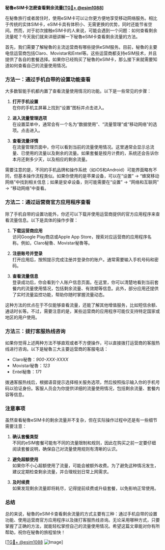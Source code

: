 **秘魯eSIM卡怎麽查看剩余流量[[TG💪+ @esim1088](https://t.me/s/esim1088)]**

在秘魯旅行或者居住时，使用eSIM卡可以让你更方便地享受移动网络服务。相比于传统的实体SIM卡，eSIM卡具有体积小、无需更换的优势，同时还能节省空间。然而，对于初次接触eSIM卡的人来说，可能会遇到一个问题：如何查看剩余流量呢？今天我们就来详细讲解一下秘魯eSIM卡查看剩余流量的方法。

首先，我们需要了解秘魯的主流运营商有哪些提供eSIM服务。目前，秘魯的主要电信运营商包括Claro、Movistar和Entel等。这些运营商都支持eSIM技术，并且提供了各自的套餐选择。如果你已经购买了秘魯的eSIM卡，那么接下来就需要知道如何查看自己的流量使用情况。

### 方法一：通过手机自带的设置功能查看

大多数智能手机都内置了查看流量使用情况的功能。以下是一些常见的步骤：

1. **打开手机设置**  
   在你的手机主屏幕上找到“设置”图标并点击进入。

2. **进入流量管理选项**  
   在设置菜单中，通常会有一个名为“数据使用”、“流量管理”或“移动网络”的选项。点击进入。

3. **查看流量详情**  
   在流量管理页面中，你可以看到当前的流量使用情况。这里通常会显示总流量、已使用的流量以及剩余的流量。如果套餐是按月计费的，系统还会告诉你本月还剩多少天，以及相应的剩余流量。

需要注意的是，不同的手机品牌和操作系统（如iOS和Android）可能界面略有不同，但基本操作流程类似。如果你使用的是苹果设备，可以在“设置” -> “蜂窝移动网络”中找到相关信息；如果是安卓设备，则可能需要在“设置” -> “网络和互联网” -> “移动网络”中查看。

### 方法二：通过运营商官方应用程序查看

除了手机自带的设置功能外，你还可以下载并使用运营商提供的官方应用程序来查看流量信息。以下是具体的操作步骤：

1. **下载运营商应用**  
   访问Google Play商店或Apple App Store，搜索对应运营商的应用程序名称。例如，Claro秘魯、Movistar秘魯等。

2. **注册账号并登录**  
   打开应用后，按照提示完成注册并登录你的账户。通常需要输入手机号码和密码。

3. **查看流量信息**  
   登录成功后，你会看到个人账户信息页面。在这里，你可以清楚地看到当前套餐内的流量使用情况，包括剩余流量、有效期等信息。此外，部分应用还提供了实时流量监控功能，帮助你随时掌握流量动态。

这种方法的优点在于不仅能够查看流量，还能了解其他增值服务，比如短信余额、通话时长等。不过，需要注意的是，某些运营商的应用程序可能仅支持特定国家或地区的用户使用。

### 方法三：拨打客服热线咨询

如果你觉得上述两种方法不够直观或者不方便操作，可以直接拨打运营商的客服热线进行咨询。以下是秘魯三大主要运营商的客服电话：

- Claro秘魯：*900-XXX-XXXX*
- Movistar秘魯：*123*
- Entel秘魯：*171*

拨通客服热线后，根据语音提示选择相关服务选项，然后按照指示输入你的手机号码以验证身份。客服人员会为你提供详细的流量使用情况，包括剩余流量、套餐内容等信息。

### 注意事项

虽然查看秘魯eSIM卡的剩余流量并不复杂，但在实际操作过程中还是有一些细节需要注意：

1. **确认套餐类型**  
   不同的eSIM套餐可能有不同的流量限制和规则，因此在购买之前一定要仔细阅读套餐说明，确保自己对流量使用规则有清晰的认识。

2. **避免超额使用**  
   如果你不小心超额使用了流量，可能会被额外收费。为了避免这种情况发生，建议定期检查剩余流量，并合理规划日常上网需求。

3. **及时续费**  
   如果发现剩余流量即将耗尽，记得提前续费或升级套餐，以免影响正常使用。

### 总结

总的来说，秘魯的eSIM卡查看剩余流量的方式主要有三种：通过手机自带的设置功能、使用运营商官方应用程序以及拨打客服热线咨询。无论采用哪种方式，只要掌握了正确的方法，就能轻松掌控自己的流量使用情况。希望这篇文章能对你有所帮助，祝你在秘魯的旅程愉快！

[[TG💪+ @esim1088](https://t.me/s/esim1088) ![Image](https://i.postimg.cc/4NQfJmqS/Snipaste-2025-05-13-00-14-12.png)]